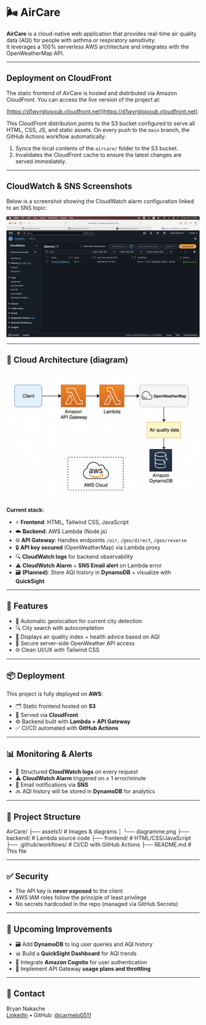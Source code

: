 # 🌬️ AirCare

**AirCare** is a cloud-native web application that provides real-time air quality data (AQI) for people with asthma or respiratory sensitivity.  
It leverages a 100% serverless AWS architecture and integrates with the OpenWeatherMap API.

---
## Deployment on CloudFront

The static frontend of AirCare is hosted and distributed via Amazon CloudFront. You can access the live version of the project at:

[https://d1wvrgloixxub.cloudfront.net](https://d1wvrgloixxub.cloudfront.net)

This CloudFront distribution points to the S3 bucket configured to serve all HTML, CSS, JS, and static assets. On every push to the `main` branch, the GitHub Actions workflow automatically:

1. Syncs the local contents of the `aircare/` folder to the S3 bucket.  
2. Invalidates the CloudFront cache to ensure the latest changes are served immediately.

---

## CloudWatch & SNS Screenshots

Below is a screenshot showing the CloudWatch alarm configuration linked to an SNS topic:

![CloudWatch & SNS Configuration](assets1/cloudwatch-alarm.png)


---
## 🧱 Cloud Architecture (diagram)

![AirCare Architecture](assets1/diagramme.png)

**Current stack:**

- ⚡ **Frontend**: HTML, Tailwind CSS, JavaScript
- ☁️ **Backend**: AWS Lambda (Node.js)
- 🌐 **API Gateway**: Handles endpoints `/air`, `/geo/direct`, `/geo/reverse`
- 🔒 **API key secured** (OpenWeatherMap) via Lambda proxy
- 🔍 **CloudWatch logs** for backend observability
- ⚠️ **CloudWatch Alarm** + **SNS Email alert** on Lambda error
- 🗃️ **(Planned)**: Store AQI history in **DynamoDB** + visualize with **QuickSight**

---

## 🚀 Features

- 📍 Automatic geolocation for current city detection
- 🔍 City search with autocompletion
- 💨 Displays air quality index + health advice based on AQI
- 🔐 Secure server-side OpenWeather API access
- 🌐 Clean UI/UX with Tailwind CSS

---

## 📦 Deployment

This project is fully deployed on **AWS**:

- 🗂️ Static frontend hosted on **S3**
- 🚀 Served via **CloudFront**
- ⚙️ Backend built with **Lambda + API Gateway**
- ✅ CI/CD automated with **GitHub Actions**

---

## 📊 Monitoring & Alerts

- 🧠 Structured **CloudWatch logs** on every request
- ⚠️ **CloudWatch Alarm** triggered on ≥ 1 error/minute
- 📧 Email notifications via **SNS**
- 🔜 AQI history will be stored in **DynamoDB** for analytics

---

## 📂 Project Structure

AirCare/
├── assets1/ # Images & diagrams
│ └── diagramme.png
├── backend/ # Lambda source code
├── frontend/ # HTML/CSS/JavaScript
├── .github/workflows/ # CI/CD with GitHub Actions
├── README.md # This file

---

## ✅ Security

- The API key is **never exposed** to the client
- AWS IAM roles follow the principle of least privilege
- No secrets hardcoded in the repo (managed via GitHub Secrets)

---

## 🚧 Upcoming Improvements

- 🗃️ Add **DynamoDB** to log user queries and AQI history
- 📊 Build a **QuickSight Dashboard** for AQI trends
- 👥 Integrate **Amazon Cognito** for user authentication
- 📜 Implement API Gateway **usage plans and throttling**

---

## 🙋 Contact

Bryan Nakache  
[LinkedIn](https://www.linkedin.com/in/bryan-nakache) • GitHub: [@carmelo0511](https://github.com/carmelo0511)
